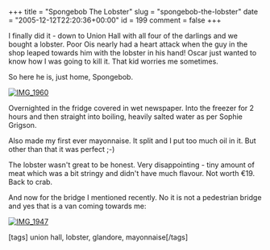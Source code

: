 +++
title = "Spongebob The Lobster"
slug = "spongebob-the-lobster"
date = "2005-12-12T22:20:36+00:00"
id = 199
comment = false
+++

I finally did it - down to Union Hall with all four of the darlings and we bought a lobster. Poor Ois nearly had a heart attack when the guy in the shop leaped towards him with the lobster in his hand! Oscar just wanted to know how I was going to kill it. That kid worries me sometimes.

So here he is, just home, Spongebob.

[![IMG_1960](/images/flickr/2024_download/72110870_fcd2cee65e_c.jpg)](http://www.flickr.com/photos/bandon1/72110870/ "Photo Sharing")

Overnighted in the fridge covered in wet newspaper. Into the freezer for 2 hours and then straight into boiling, heavily salted water as per Sophie Grigson.

Also made my first ever mayonnaise. It split and I put too much oil in it. But other than that it was perfect ;-)

The lobster wasn't great to be honest. Very disappointing - tiny amount of meat which was a bit stringy and didn't have much flavour. Not worth €19\. Back to crab.

And now for the bridge I mentioned recently. No it is not a pedestrian bridge and yes that is a van coming towards me:

[![IMG_1947](/images/flickr/2024_download/72109951_456ab00c35_c.jpg)](http://www.flickr.com/photos/bandon1/72109951/ "Photo Sharing")

[tags] union hall, lobster, glandore, mayonnaise[/tags]
